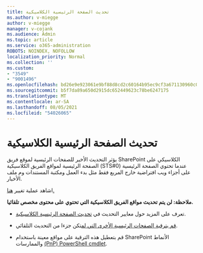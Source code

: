 ```yaml
---
title: تحديث الصفحة الرئيسية الكلاسيكية
ms.author: v-miegge
author: v-miegge
manager: v-cojank
ms.audience: Admin
ms.topic: article
ms.service: o365-administration
ROBOTS: NOINDEX, NOFOLLOW
localization_priority: Normal
ms.collection: ''
ms.custom:
- "3549"
- "9001496"
ms.openlocfilehash: bd26e9e923061e9bf88d8cd2c60164b95ec9cf3a671130960c0412e3f31acbaf
ms.sourcegitcommit: b5f7da89a650d2915dc652449623c78be6247175
ms.translationtype: MT
ms.contentlocale: ar-SA
ms.lasthandoff: 08/05/2021
ms.locfileid: "54026065"
---
```

# <a name="modernize-the-classic-home-page"></a>تحديث الصفحة الرئيسية الكلاسيكية

يؤثر التحديث الأخير للصفحات الرئيسية لموقع فريق SharePoint الكلاسيكي على الصفحة الرئيسية لمواقع الفريق الكلاسيكية (STS#0) عندما تحتوي الصفحة الرئيسية على أجزاء ويب افتراضية خارج المربع فقط مثل بدء العمل ومكتبة المستندات وم ملف الأخبار. 

اشاهد عملية تغيير [هنا.](https://docs.microsoft.com/sharepoint/sharepointonline/media/homepage-upgrade-gif.gif) 

**ملاحظة: لن يتم تحديث مواقع الفريق الكلاسيكية التي تحتوي على محتوى مخصص تلقائيا.**

* تعرف على المزيد حول معايير التحديث في [تحديث الصفحة الرئيسية الكلاسيكية](https://docs.microsoft.com/sharepoint/disable-auto-modernization-classic-home-pages#why-update-classic-team-site-home-pages-to-modern).

* [قم بترقية الصفحات الرئيسية الأخرى التي لم](https://docs.microsoft.com/sharepoint/dev/transform/modernize-userinterface-site-pages)تكن جزءا من التحديث التلقائي.

* قم بتعطيل هذه الترقية على مواقع معينة باستخدام SharePoint الأنماط والممارسات [(PnP) PowerShell cmdlet](https://docs.microsoft.com/powershell/sharepoint/sharepoint-pnp/sharepoint-pnp-cmdlets).
